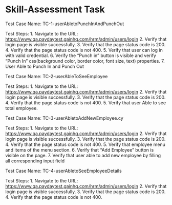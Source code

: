 # Skill-Assessment Task

Test Case Name: TC-1-userAbletoPunchInAndPunchOut

Test Steps:
     1. Navigate to the URL: https://www.qa.paydaytest.gainhq.com/hrm/admin/users/login
     2. Verify that login page is visible successfully. 
     3. Verify that the page status code is 200. 
     4. Verify that the page status code is not 400.
     5. Verify that user can log in with valid credential.
     6. Verify the “Punch in” button is visible and verify “Punch In” css(background color, border color,                 font size, text) properties. 
     7. User Able to Punch In and Punch Out 

Test Case Name: TC-2-userAbleToSeeEmployee

Test Steps:
     1. Navigate to the URL: https://www.qa.paydaytest.gainhq.com/hrm/admin/users/login
     2. Verify that login page is visible successfully. 
     3. Verify that the page status code is 200. 
     4. Verify that the page status code is not 400.
     5.  Verify that user Able to see total employee. 

Test Case Name: TC-3-userAbletoAddNewEmployee.cy

Test Steps:
     1. Navigate to the URL: https://www.qa.paydaytest.gainhq.com/hrm/admin/users/login
     2. Verify that login page is visible successfully. 
     3. Verify that the page status code is 200. 
     4. Verify that the page status code is not 400.
     5.  Verify that employee menu and items of the menu section.
     6.  Verify that “Add Employee” button is visible on the page. 
     7.  Verify that user able to add new employee by filling all corresponding input field


Test Case Name: TC-4-userAbletoSeeEmployeeDetails

Test Steps:
     1. Navigate to the URL: https://www.qa.paydaytest.gainhq.com/hrm/admin/users/login
     2. Verify that login page is visible successfully. 
     3. Verify that the page status code is 200. 
     4. Verify that the page status code is not 400.
